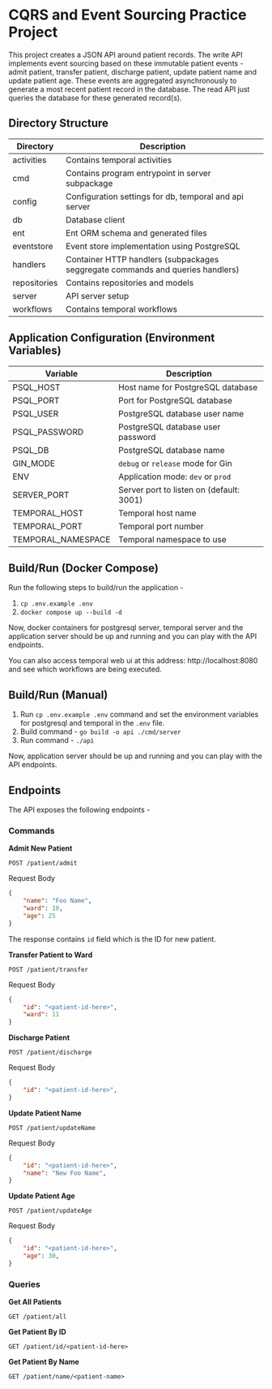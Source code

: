 # CQRS and Event Sourcing Practice Project

This project creates a JSON API around patient records.
The write API implements event sourcing based on these immutable patient events - admit patient, transfer patient, discharge patient, update patient name and update patient age. These events are aggregated asynchronously to generate a most recent patient record in the database. The read API just queries the database for these generated record(s).

## Directory Structure

| Directory    | Description                                                                    |
| ------------ | ------------------------------------------------------------------------------ |
| activities   | Contains temporal activities                                                   |
| cmd          | Contains program entrypoint in server subpackage                               |
| config       | Configuration settings for db, temporal and api server                         |
| db           | Database client                                                                |
| ent          | Ent ORM schema and generated files                                             |
| eventstore   | Event store implementation using PostgreSQL                                    |
| handlers     | Container HTTP handlers (subpackages seggregate commands and queries handlers) |
| repositories | Contains repositories and models                                               |
| server       | API server setup                                                               |
| workflows    | Contains temporal workflows                                                    |

## Application Configuration (Environment Variables)

| Variable           | Description                              |
| ------------------ | ---------------------------------------- |
| PSQL_HOST          | Host name for PostgreSQL database        |
| PSQL_PORT          | Port for PostgreSQL database             |
| PSQL_USER          | PostgreSQL database user name            |
| PSQL_PASSWORD      | PostgreSQL database user password        |
| PSQL_DB            | PostgreSQL database name                 |
| GIN_MODE           | `debug` or `release` mode for Gin        |
| ENV                | Application mode: `dev` or `prod`        |
| SERVER_PORT        | Server port to listen on (default: 3001) |
| TEMPORAL_HOST      | Temporal host name                       |
| TEMPORAL_PORT      | Temporal port number                     |
| TEMPORAL_NAMESPACE | Temporal namespace to use                |

## Build/Run (Docker Compose)

Run the following steps to build/run the application -

1. `cp .env.example .env`
2. `docker compose up --build -d`

Now, docker containers for postgresql server, temporal server and the application server should be up and running and you can play with the API endpoints.

You can also access temporal web ui at this address: http://localhost:8080 and see which workflows are being executed.

## Build/Run (Manual)

1. Run `cp .env.example .env` command and set the environment variables for postgresql and temporal in the `.env` file.
2. Build command - `go build -o api ./cmd/server`
3. Run command - `./api`

Now, application server should be up and running and you can play with the API endpoints.

## Endpoints

The API exposes the following endpoints -

### Commands

**Admit New Patient**

`POST /patient/admit`

Request Body
```json
{
    "name": "Foo Name",
    "ward": 10,
    "age": 25
}
```

The response contains `id` field which is the ID for new patient.

**Transfer Patient to Ward**

`POST /patient/transfer`

Request Body
```json
{
    "id": "<patient-id-here>",
    "ward": 11
}
```
**Discharge Patient**

`POST /patient/discharge`

Request Body
```json
{
    "id": "<patient-id-here>",
}
```
**Update Patient Name**

`POST /patient/updateName`

Request Body
```json
{
    "id": "<patient-id-here>",
    "name": "New Foo Name",
}
```
**Update Patient Age**

`POST /patient/updateAge`

Request Body
```json
{
    "id": "<patient-id-here>",
    "age": 30,
}
```

### Queries

**Get All Patients**

`GET /patient/all`

**Get Patient By ID**

`GET /patient/id/<patient-id-here>`

**Get Patient By Name**

`GET /patient/name/<patient-name>`
